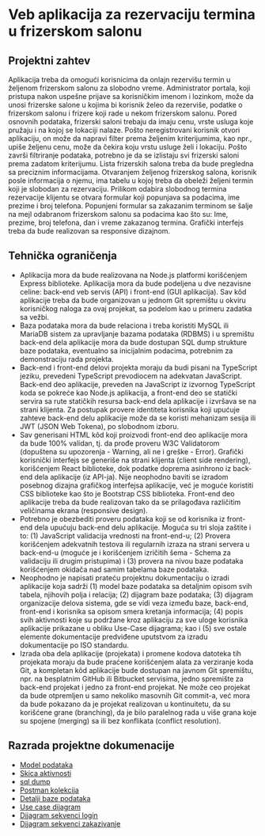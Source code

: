 # Veb aplikacija za rezervaciju termina u frizerskom salonu

## Projektni zahtev

Aplikacija treba da omogući korisnicima da onlajn rezervišu termin u željenom frizerskom salonu za slobodno vreme. Administrator portala, koji pristupa nakon uspešne prijave sa korisničkim imenom i lozinkom, može da unosi frizerske salone u kojima bi korisnik želeo da rezerviše, podatke o frizerskom salonu i frizere koji rade u nekom frizerskom salonu. Pored osnovnih podataka, frizerski saloni trebaju da imaju cenu, vrste usluga koje pružaju i na kojoj se lokaciji nalaze. Pošto neregistrovani korisnik otvori aplikaciju, on može da napravi filter prema željenim kriterijumima, kao npr., upiše željenu cenu, može da čekira koju vrstu usluge želi i lokaciju. Pošto završi filtriranje podataka, potrebno je da se izlistaju svi frizerski saloni prema zadatom kriterijumu. Lista frizerskih salona treba da bude pregledna sa preciznim informacijama. Otvaranjem željenog frizerskog salona, korisnik posle informacija o njemu, ima tabelu u kojoj treba da obeleži željeni termin koji je slobodan za rezervaciju. Prilikom odabira slobodnog termina rezervacije klijentu se otvara formular koji popunjava sa podacima, ime prezime i broj telefona. Popunjeni formular sa zakazanim terminom se šalje na mejl odabranom frizerskom salonu sa podacima kao što su: Ime, prezime, broj telefona, dan i vreme zakazanog termina. Grafički interfejs treba da bude realizovan sa responsive dizajnom.

## Tehnička ograničenja

- Aplikacija mora da bude realizovana na Node.js platformi korišćenjem Express biblioteke. Aplikacija mora da bude podeljena u dve nezavisne celine: back-end veb servis (API) i front-end (GUI aplikacija). Sav kôd aplikacije treba da bude organizovan u jednom Git spremištu u okviru korisničkog naloga za ovaj projekat, sa podelom kao u primeru zadatka sa vežbi.
- Baza podataka mora da bude relaciona i treba koristiti MySQL ili MariaDB sistem za upravljanje bazama podataka (RDBMS) i u spremištu back-end dela aplikacije mora da bude dostupan SQL dump strukture baze podataka, eventualno sa inicijalnim podacima, potrebnim za demonstraciju rada projekta.
- Back-end i front-end delovi projekta moraju da budi pisani na TypeScript jeziku, prevedeni TypeScript prevodiocem na adekvatan JavaScript. Back-end deo aplikacije, preveden na JavaScript iz izvornog TypeScript koda se pokreće kao Node.js aplikacija, a front-end deo se statički servira sa rute statičkih resursa back-end dela aplikacije i izvršava se na strani klijenta. Za postupak provere identiteta korisnika koji upućuje zahteve back-end delu aplikacije može da se koristi mehanizam sesija ili JWT (JSON Web Tokena), po slobodnom izboru.
- Sav generisani HTML kôd koji proizvodi front-end deo aplikacije mora da bude 100% validan, tj. da prođe proveru W3C Validatorom (dopuštena su upozorenja - Warning, ali ne i greške - Error). Grafički korisnički interfejs se generiše na strani klijenta (client side rendering), korišćenjem React biblioteke, dok podatke doprema asinhrono iz back-end dela aplikacije (iz API-ja). Nije neophodno baviti se izradom posebnog dizajna grafičkog interfejsa aplikacije, već je moguće koristiti CSS biblioteke kao što je Bootstrap CSS biblioteka. Front-end deo aplikacije treba da bude realizovan tako da se prilagođava različitim veličinama ekrana (responsive design).
- Potrebno je obezbediti proveru podataka koji se od korisnika iz front-end dela upućuju back-end delu aplikacije. Moguća su tri sloja zaštite i to: (1) JavaScript validacija vrednosti na front-end-u; (2) Provera korišćenjem adekvatnih testova ili regularnih izraza na strani servera u back-end-u (moguće je i korišćenjem izričitih šema - Schema za validaciju ili drugim pristupima) i (3) provera na nivou baze podataka korišćenjem okidača nad samim tabelama baze podataka.
- Neophodno je napisati prateću projektnu dokumentaciju o izradi aplikacije koja sadrži (1) model baze podataka sa detaljnim opisom svih tabela, njihovih polja i relacija; (2) dijagram baze podataka; (3) dijagram organizacije delova sistema, gde se vidi veza između baze, back-end, front-end i korisnika sa opisom smera kretanja informacija; (4) popis svih aktivnosti koje su podržane kroz aplikaciju za sve uloge korisnika aplikacije prikazane u obliku Use-Case dijagrama; kao i (5) sve ostale elemente dokumentacije predviđene uputstvom za izradu dokumentacije po ISO standardu.
- Izrada oba dela aplikacije (projekata) i promene kodova datoteka tih projekata moraju da bude praćene korišćenjem alata za verziranje koda Git, a kompletan kôd aplikacije bude dostupan na javnom Git spremištu, npr. na besplatnim GitHub ili Bitbucket servisima, jedno spremište za back-end projekat i jedno za front-end projekat. Ne može ceo projekat da bude otpremljen u samo nekoliko masovnih Git commit-a, već mora da bude pokazano da je projekat realizovan u kontinuitetu, da su korišćene grane (branching), da je bilo paralelnog rada u više grana koje su spojene (merging) sa ili bez konflikata (conflict resolution).

## Razrada projektne dokumenacije

- [Model podataka](./Database-Model.md)
- [Skica aktivnosti](./skica.txt)
- [sql dump](../resources/salon_app.sql)
- [Postman kolekcija](../Testiranje_back-end_dela(API).postman_collection.json)
- [Detalji baze podataka](./databaseTables)
- [Use case dijagram](../resources/usecase.png)
- [Dijagram sekvenci login](../resources/login.png)
- [Dijagram sekvenci zakazivanje](../resources/zakazivanje.png)

